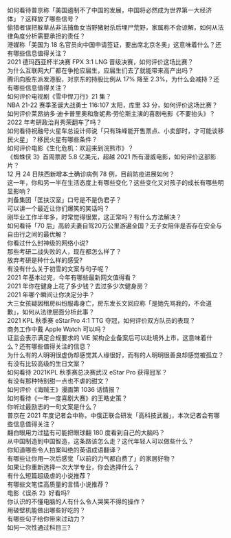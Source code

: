 如何看待普京称「美国遏制不了中国的发展，中国将必然成为世界第一大经济体」？这释放了哪些信号？  
偷猎者误把躲草丛非法捕鱼女当野猪射杀后埋尸荒野，家属称不会谅解，如何从法律角度分析需要承担的责任？  
港媒称「美国为 18 名官员向中国申请签证，要出席北京冬奥」这意味着什么？还有哪些信息值得关注？  
2021 德玛西亚杯半决赛 FPX 3:1 LNG 晋级决赛，如何评价这场比赛？  
为什么互联网大厂都在争抢应届生，应届生们去了就能带来高产出吗？  
腾讯向股东派发港股，对京东的持股比例从 17% 降至 2.3%，为什么会减持？还有哪些信息值得关注？  
如何评价电视剧《雪中悍刀行》21 集？  
NBA 21-22 赛季圣诞大战勇士 116:107 太阳，库里 33 分，如何评价这场比赛？  
如何评价莱昂纳多·迪卡普里奥和詹妮弗·劳伦斯主演的喜剧电影《不要抬头》？  
2022 年考研政治肖秀荣翻车了吗？  
如何看待祝融号火星车总设计师说「只有珠峰能开售票点、小卖部时，才可能谈移民火星」？移民火星有哪些条件？  
如何评价电影《生化危机：欢迎来到浣熊市》？  
《蜘蛛侠 3》首周票房 5.8 亿美元，超越 2021 所有漫威电影，如何评价这部影片？  
12 月 24 日陕西新增本土确诊病例 78 例，目前防疫进展如何？  
这一年，你和另一半在生活态度上有哪些变化？这些变化又对孩子的成长有哪些明显影响？  
刘备集团「匡扶汉室」口号是不是伪君子？  
可以讲一个最近让你们爆笑的笑话吗？  
刚毕业工作半年多，时常觉得很累，这正常吗？有什么方法解决？  
如何看待「70 后」高龄夫妻自驾20万公里游遍全国？无子女陪伴是否存在安全与自由行之间的最优解？  
你看过什么封神级的网络小说?  
那些考研二战失败的人，现在都怎么样了？  
放弃考研是种什么样的感受?  
有没有什么关于初雪的文案与句子呢？  
2021 年基本过完，今年有哪些最新网文值得看？  
2021 年你在健身上花了多少钱？去过多少次健身房？  
2021 年哪个瞬间让你决定分手？  
大三女孩疑因租房纠纷服毒身亡，房东发长文回应称「是她先骂我的，不会道歉」，如何从法律层面分析此事？  
2021 KPL 秋季赛 eStarPro 4:1 TTG 夺冠，如何评价双方队员的表现？  
商务工作中戴 Apple Watch 可以吗？  
证监会表示满足合规要求的 VIE 架构企业备案后可以赴境外上市，这意味着什么？还有哪些值得关注的信息？  
为什么有的人明明很虚伪却感觉其人缘很好，而有的人明明很善良却感觉被孤立？  
有没有比较高级的生日文案？  
如何看待 2021KPL 秋季赛总决赛武汉 eStar Pro 获得冠军？  
有没有那种特别甜一点也不虐的甜文？  
如何评价《海贼王》漫画第 1036 话情报？  
如何看待《一年一度喜剧大赛》的王晧史策？  
你听过最励志的一句文案是什么？  
普京在 2021 年度记者会中称，中俄正联合研发「高科技武器」，本次记者会有哪些信息值得关注？  
翻白眼用力过猛有可能把眼球翻 180 度看到自己的大脑吗？  
从中国制造到中国智造，这条路该怎么走？这代年轻人可以做些什么？  
你知道哪些令人拍案叫绝的英语成语翻译？  
有哪些让你用一次后感觉「以前的力气都白费了」的家居好物？  
如果让你重新选择一次大学专业，你会选择什么？  
有什么短篇超级虐的小说推荐？  
有哪些文笔佳高质量的言情小说推荐？  
电影《误杀 2》好看吗?  
你认识的不懂电脑的人有什么令人哭笑不得的操作？  
用破壁机能做出哪些好吃的？  
有哪些句子给你带来过动力？  
如何一次性通过科目三?  
